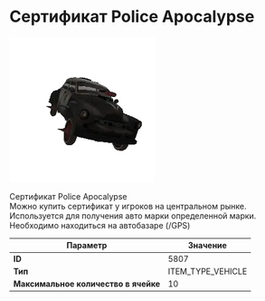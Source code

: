 # Сертификат Police Apocalypse

![Item Image](../img/5807.webp?raw=true)

Сертификат Police Apocalypse<br>Можно купить сертификат у игроков на центральном рынке.<br>Используется для получения авто марки определенной марки.<br>Необходимо находиться на автобазаре (/GPS)


| Параметр | Значение |
|----------|----------|
| **ID** | 5807 |
| **Тип** | ITEM_TYPE_VEHICLE |
| **Максимальное количество в ячейке** | 10 |

